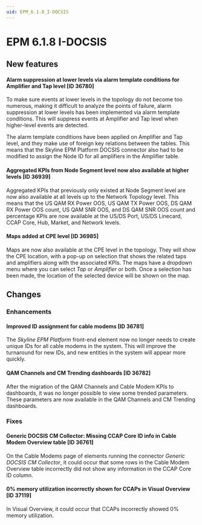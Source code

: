 ```yaml
---
uid: EPM_6.1.8_I-DOCSIS
---
```


# EPM 6.1.8 I-DOCSIS

## New features

#### Alarm suppression at lower levels via alarm template conditions for Amplifier and Tap level [ID 36780]

To make sure events at lower levels in the topology do not become too numerous, making it difficult to analyze the points of failure, alarm suppression at lower levels has been implemented via alarm template conditions. This will suppress events at Amplifier and Tap level when higher-level events are detected.

The alarm template conditions have been applied on Amplifier and Tap level, and they make use of foreign key relations between the tables. This means that the Skyline EPM Platform DOCSIS connector also had to be modified to assign the Node ID for all amplifiers in the Amplifier table.

#### Aggregated KPIs from Node Segment level now also available at higher levels [ID 36939]

Aggregated KPIs that previously only existed at Node Segment level are now also available at all levels up to the Network Topology level. This means that the US QAM RX Power OOS, US QAM TX Power OOS, DS QAM RX Power OOS count, US QAM SNR OOS, and DS QAM SNR OOS count and percentage KPIs are now available at the US/DS Port, US/DS Linecard, CCAP Core, Hub, Market, and Network levels.

#### Maps added at CPE level [ID 36985]

Maps are now also available at the CPE level in the topology. They will show the CPE location, with a pop-up on selection that shows the related taps and amplifiers along with the associated KPIs. The maps have a dropdown menu where you can select *Tap* or *Amplifier* or both. Once a selection has been made, the location of the selected device will be shown on the map.

## Changes

### Enhancements

#### Improved ID assignment for cable modems [ID 36781]

The *Skyline EPM Platform* front-end element now no longer needs to create unique IDs for all cable modems in the system. This will improve the turnaround for new IDs, and new entities in the system will appear more quickly.

#### QAM Channels and CM Trending dashboards [ID 36782]

After the migration of the QAM Channels and Cable Modem KPIs to dashboards, it was no longer possible to view some trended parameters. These parameters are now available in the QAM Channels and CM Trending dashboards.

### Fixes

#### Generic DOCSIS CM Collector: Missing CCAP Core ID info in Cable Modem Overview table [ID 36761]

On the Cable Modems page of elements running the connector *Generic DOCSIS CM Collector*, it could occur that some rows in the Cable Modem Overview table incorrectly did not show any information in the CCAP Core ID column.

#### 0% memory utilization incorrectly shown for CCAPs in Visual Overview [ID 37119]

In Visual Overview, it could occur that CCAPs incorrectly showed 0% memory utilization.
